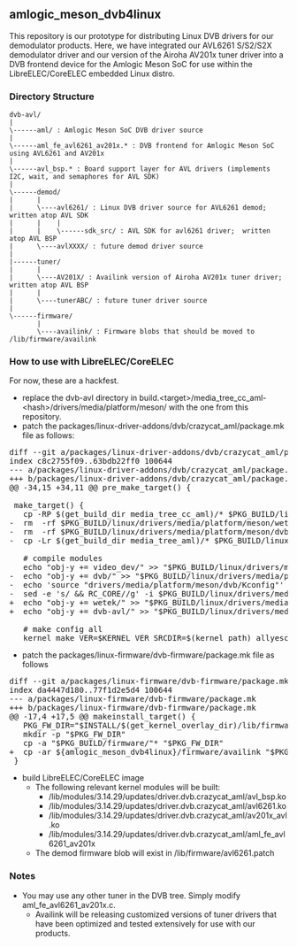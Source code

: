 ## amlogic_meson_dvb4linux
This repository is our prototype for distributing Linux DVB drivers for our demodulator products.  Here, we have integrated our AVL6261 S/S2/S2X demodulator driver and our version of the Airoha AV201x tuner driver into a DVB frontend device for the Amlogic Meson SoC for use within the LibreELEC/CoreELEC embedded Linux distro.

### Directory Structure
```
dvb-avl/
|
\------aml/ : Amlogic Meson SoC DVB driver source
|
\------aml_fe_avl6261_av201x.* : DVB frontend for Amlogic Meson SoC using AVL6261 and AV201x
|
\------avl_bsp.* : Board support layer for AVL drivers (implements I2C, wait, and semaphores for AVL SDK)
|
\------demod/
|      |
|      \----avl6261/ : Linux DVB driver source for AVL6261 demod; written atop AVL SDK
|      |    |
|      |    \------sdk_src/ : AVL SDK for avl6261 driver;  written atop AVL BSP
|      \----avlXXXX/ : future demod driver source
|
|------tuner/
|      |
|      \----AV201X/ : Availink version of Airoha AV201x tuner driver; written atop AVL BSP
|      |
|      \----tunerABC/ : future tuner driver source
|
\------firmware/
       |
       \----availink/ : Firmware blobs that should be moved to /lib/firmware/availink
```

### How to use with LibreELEC/CoreELEC
For now, these are a hackfest.
* replace the dvb-avl directory in build.\<target\>/media_tree_cc_aml-\<hash\>/drivers/media/platform/meson/ with the one from this repository.
* patch the packages/linux-driver-addons/dvb/crazycat_aml/package.mk file as follows:
<pre>
diff --git a/packages/linux-driver-addons/dvb/crazycat_aml/package.mk b/packages/linux-driver-addons/dvb/crazycat_aml/package.mk
index c8c2755f09..63bdb22ff0 100644
--- a/packages/linux-driver-addons/dvb/crazycat_aml/package.mk
+++ b/packages/linux-driver-addons/dvb/crazycat_aml/package.mk
@@ -34,15 +34,11 @@ pre_make_target() {
 
 make_target() {
   cp -RP $(get_build_dir media_tree_cc_aml)/* $PKG_BUILD/linux
-  rm  -rf $PKG_BUILD/linux/drivers/media/platform/meson/wetek
-  rm  -rf $PKG_BUILD/linux/drivers/media/platform/meson/dvb-avl
-  cp -Lr $(get_build_dir media_tree_aml)/* $PKG_BUILD/linux
 
   # compile modules
   echo "obj-y += video_dev/" >> "$PKG_BUILD/linux/drivers/media/platform/meson/Makefile"
-  echo "obj-y += dvb/" >> "$PKG_BUILD/linux/drivers/media/platform/meson/Makefile"
-  echo 'source "drivers/media/platform/meson/dvb/Kconfig"' >>  "$PKG_BUILD/linux/drivers/media/platform/Kconfig"
-  sed -e 's/ && RC_CORE//g' -i $PKG_BUILD/linux/drivers/media/usb/dvb-usb/Kconfig
+  echo "obj-y += wetek/" >> "$PKG_BUILD/linux/drivers/media/platform/meson/Makefile"
+  echo "obj-y += dvb-avl/" >> "$PKG_BUILD/linux/drivers/media/platform/meson/Makefile"
 
   # make config all
   kernel_make VER=$KERNEL_VER SRCDIR=$(kernel_path) allyesconfig
</pre>
* patch the packages/linux-firmware/dvb-firmware/package.mk file as follows
<pre>
diff --git a/packages/linux-firmware/dvb-firmware/package.mk b/packages/linux-firmware/dvb-firmware/package.mk
index da4447d180..77f1d2e5d4 100644
--- a/packages/linux-firmware/dvb-firmware/package.mk
+++ b/packages/linux-firmware/dvb-firmware/package.mk
@@ -17,4 +17,5 @@ makeinstall_target() {
   PKG_FW_DIR="$INSTALL/$(get_kernel_overlay_dir)/lib/firmware"
   mkdir -p "$PKG_FW_DIR"
   cp -a "$PKG_BUILD/firmware/"* "$PKG_FW_DIR"
+  cp -ar ${amlogic_meson_dvb4linux}/firmware/availink "$PKG_FW_DIR"
 }
</pre>
* build LibreELEC/CoreELEC image
  * The following relevant kernel modules will be built:
    * /lib/modules/3.14.29/updates/driver.dvb.crazycat_aml/avl_bsp.ko
    * /lib/modules/3.14.29/updates/driver.dvb.crazycat_aml/avl6261.ko
    * /lib/modules/3.14.29/updates/driver.dvb.crazycat_aml/av201x_avl.ko
    * /lib/modules/3.14.29/updates/driver.dvb.crazycat_aml/aml_fe_avl6261_av201x
  * The demod firmware blob will exist in /lib/firmware/avl6261.patch
### Notes
* You may use any other tuner in the DVB tree.  Simply modify aml_fe_avl6261_av201x.c.
  * Availink will be releasing customized versions of tuner drivers that have been optimized and tested extensively for use with our products.
